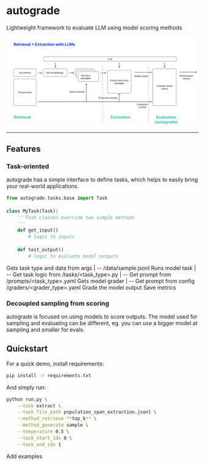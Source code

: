 # autograde

Lightweight framework to evaluate LLM using model scoring methods

![flow.png](flow.png)

---

## Features

### Task-oriented

autograde has a simple interface to define tasks, which helps to easily bring your real-world applications. 

```py
from autograde.tasks.base import Task

class MyTask(Task):
    '''Task classes override two simple methods
    '''
    def get_input()
        # logic to inputs 

    def test_output()
        # logic to evaluate model outputs
```

Gets task type and data from args 
| -- /data/sample.jsonl 
Runs model task 
| -- Get task logic from /tasks/<task_type>.py
| -- Get prompt from /prompts/<task_type>.yaml
Gets model grader 
| -- Get prompt from config /graders/<grader_type>.yaml
Grade the model output
Save metrics

### Decoupled sampling from scoring 

autograde is focused on using models to score outputs. The model used for sampling and evaluating can be different, eg. you can use a bigger model at sampling and smaller for evals. 

## Quickstart 

For a quick demo, install requirements:

```sh
pip install -r requirements.txt
```

And simply run:

```sh
python run.py \
    --task extract \
    --task_file_path population_span_extraction.jsonl \
    --method_retrieve **top_k** \
    --method_generate sample \
    --temperature 0.5 \
    --task_start_idx 0 \
    --task_end_idx 1
```

Add examples

